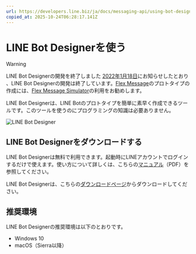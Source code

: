 ```yaml
---
url: https://developers.line.biz/ja/docs/messaging-api/using-bot-designer/
copied_at: 2025-10-24T06:28:17.141Z
---
```

# LINE Bot Designerを使う

> [!WARNING]
> LINE Bot Designerの開発を終了しました
> [2022年1月18日](https://developers.line.biz/ja/news/2022/01/18/development-of-line-bot-designer-has-been-finished/)にお知らせしたとおり 、LINE Bot Designerの開発は終了しています。[Flex Message](https://developers.line.biz/ja/reference/messaging-api/#flex-message)のプロトタイプの作成には、[Flex Message Simulator](https://developers.line.biz/flex-simulator/)の利用をお勧めします。

LINE Bot Designerは、LINE Botのプロトタイプを簡単に素早く作成できるツールです。このツールを使うのにプログラミングの知識は必要ありません。

![LINE Bot Designer](https://developers.line.biz/media/messaging-api/using-bot-designer/bot-designer.png)

## LINE Bot Designerをダウンロードする

LINE Bot Designerは無料で利用できます。起動時にLINEアカウントでログインするだけで使えます。使い方について詳しくは、こちらの[マニュアル](https://vos.line-scdn.net/line-developers/docs/media/messaging-api/using-bot-designer/bot-designer-user-manual.pdf)（PDF）を参照してください。

LINE Bot Designerは、こちらの[ダウンロードページ](https://developers.line.biz/ja/docs/messaging-api/download-bot-designer/)からダウンロードしてください。

## 推奨環境

LINE Bot Designerの推奨環境は以下のとおりです。

*   Windows 10
*   macOS（Sierra以降）